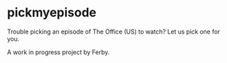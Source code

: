 # pickmyepisode
Trouble picking an episode of The Office (US) to watch? Let us pick one for you.

A work in progress project by Ferby.